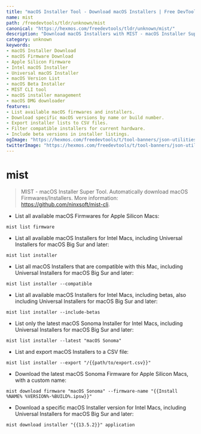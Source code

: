 ```yaml
---
title: "macOS Installer Tool - Download macOS Installers | Free DevTools"
name: mist
path: /freedevtools/tldr/unknown/mist
canonical: "https://hexmos.com/freedevtools/tldr/unknown/mist/"
description: "Download macOS Installers with MIST - macOS Installer Super Tool. Easily manage macOS versions and prepare installation media. Free online tool, no registration required."
category: unknown
keywords:
- macOS Installer Download
- macOS Firmware Download
- Apple Silicon Firmware
- Intel macOS Installer
- Universal macOS Installer
- macOS Version List
- macOS Beta Installer
- MIST CLI tool
- macOS installer management
- macOS DMG downloader
features:
- List available macOS firmwares and installers.
- Download specific macOS versions by name or build number.
- Export installer lists to CSV files.
- Filter compatible installers for current hardware.
- Include beta versions in installer listings.
ogImage: "https://hexmos.com/freedevtools/t/tool-banners/json-utilities-banner.png"
twitterImage: "https://hexmos.com/freedevtools/t/tool-banners/json-utilities-banner.png"
---
```


# mist

> MIST - macOS Installer Super Tool.
> Automatically download macOS Firmwares/Installers.
> More information: <https://github.com/ninxsoft/mist-cli>.

- List all available macOS Firmwares for Apple Silicon Macs:

`mist list firmware`

- List all available macOS Installers for Intel Macs, including Universal Installers for macOS Big Sur and later:

`mist list installer`

- List all macOS Installers that are compatible with this Mac, including Universal Installers for macOS Big Sur and later:

`mist list installer --compatible`

- List all available macOS Installers for Intel Macs, including betas, also including Universal Installers for macOS Big Sur and later:

`mist list installer --include-betas`

- List only the latest macOS Sonoma Installer for Intel Macs, including Universal Installers for macOS Big Sur and later:

`mist list installer --latest "macOS Sonoma"`

- List and export macOS Installers to a CSV file:

`mist list installer --export "/{{path/to/export.csv}}"`

- Download the latest macOS Sonoma Firmware for Apple Silicon Macs, with a custom name:

`mist download firmware "macOS Sonoma" --firmware-name "{{Install %NAME% %VERSION%-%BUILD%.ipsw}}"`

- Download a specific macOS Installer version for Intel Macs, including Universal Installers for macOS Big Sur and later:

`mist download installer "{{13.5.2}}" application`
